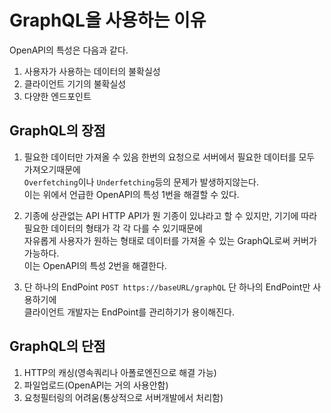 # GraphQL을 사용하는 이유

OpenAPI의 특성은 다음과 같다.

1. 사용자가 사용하는 데이터의 불확실성
2. 클라이언트 기기의 불확실성
3. 다양한 엔드포인트

## GraphQL의 장점

1. 필요한 데이터만 가져올 수 있음
   한번의 요청으로 서버에서 필요한 데이터를 모두 가져오기때문에  
   `Overfetching`이나 `Underfetching`등의 문제가 발생하지않는다.  
   이는 위에서 언급한 OpenAPI의 특성 1번을 해결할 수 있다.

2. 기종에 상관없는 API
   HTTP API가 뭔 기종이 있냐라고 할 수 있지만, 기기에 따라 필요한 데이터의 형태가 각 각 다를 수 있기때문에  
   자유롭게 사용자가 원하는 형태로 데이터를 가져올 수 있는 GraphQL로써 커버가 가능하다.  
   이는 OpenAPI의 특성 2번을 해결한다.

3. 단 하나의 EndPoint
   `POST https://baseURL/graphQL` 단 하나의 EndPoint만 사용하기에  
   클라이언트 개발자는 EndPoint를 관리하기가 용이해진다.

## GraphQL의 단점

1. HTTP의 캐싱(영속쿼리나 아폴로엔진으로 해결 가능)
2. 파일업로드(OpenAPI는 거의 사용안함)
3. 요청필터링의 어려움(통상적으로 서버개발에서 처리함)
